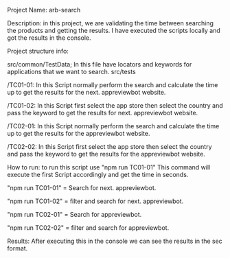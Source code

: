 Project Name: arb-search


Description: in this project, we are validating the time between searching the products and getting the results. I have executed the scripts locally and got the results in the console. 


Project structure info:

src/common/TestData; In this file have locators and keywords for applications that we want to search.
src/tests

/TC01-01: In this Script normally perform the search and calculate the time up to get the results for the next.  appreviewbot website.

/TC01-02: In this Script first select the app store then select the country and pass the keyword to get the results for next. appreviewbot website.

/TC02-01: In this Script normally perform the search and calculate the time up to get the results for the appreviewbot website.

/TC02-02: In this Script first select the app store then select the country and pass the keyword to get the results for the appreviewbot website.


How to run: to run this script use "npm run TC01-01" This command will execute the first Script accordingly and get the time in seconds.


"npm run TC01-01" = Search for next. appreviewbot.

"npm run TC01-02" = filter and search for next. appreviewbot.

"npm run TC02-01" = Search for appreviewbot.

"npm run TC02-02" = filter and search for appreviewbot. 


Results: After executing this in the console we can see the results in the sec format.
